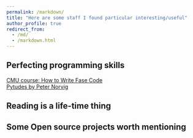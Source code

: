 ```yaml
---
permalink: /markdown/
title: "Here are some staff I found particular interesting/useful"
author_profile: true
redirect_from: 
  - /md/
  - /markdown.html
---
```



## Perfecting programming skills

[CMU course: How to Write Fase Code](https://users.ece.cmu.edu/~pueschel/teaching/18-645-CMU-spring08/course.html)  
[Pytudes by Peter Norvig](https://github.com/norvig/pytudes)

## Reading is a life-time thing

## Some Open source projects worth mentioning